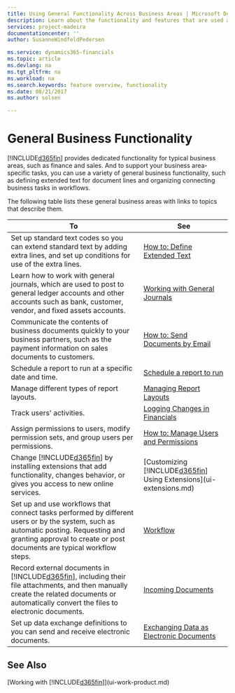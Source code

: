 ```yaml
---
title: Using General Functionality Across Business Areas | Microsoft Docs
description: Learn about the functionality and features that are used across business areas in Dynamics 365 for Financials.
services: project-madeira
documentationcenter: ''
author: SusanneWindfeldPedersen

ms.service: dynamics365-financials
ms.topic: article
ms.devlang: na
ms.tgt_pltfrm: na
ms.workload: na
ms.search.keywords: feature overview, functionality
ms.date: 08/21/2017
ms.author: solsen

---
```

# General Business Functionality
[!INCLUDE[d365fin](includes/d365fin_md.md)] provides dedicated functionality for typical business areas, such as finance and sales. And to support your business area-specific tasks, you can use a variety of general business functionality, such as defining extended text for document lines and organizing connecting business tasks in workflows.

The following table lists these general business areas with links to topics that describe them.

| To | See |
| --- | --- |
| Set up standard text codes so you can extend standard text by adding extra lines, and set up conditions for use of the extra lines. |[How to: Define Extended Text](ui-how-define-ext-text.md) |
| Learn how to work with general journals, which are used to post to general ledger accounts and other accounts such as bank, customer, vendor, and fixed assets accounts. |[Working with General Journals](ui-work-general-journals.md) |
| Communicate the contents of business documents quickly to your business partners, such as the payment information on sales documents to customers. |[How to: Send Documents by Email](ui-how-send-documents-email.md) |
| Schedule a report to run at a specific date and time. |[Schedule a report to run](ui-work-report.md#ScheduleReport) |
| Manage different types of report layouts. |[Managing Report Layouts](ui-manage-report-layouts.md) |
| Track users' activities.|[Logging Changes in Financials](across-log-changes.md)|
|Assign permissions to users, modify permission sets, and group users per permissions.|[How to: Manage Users and Permissions](ui-how-users-permissions.md)|
| Change [!INCLUDE[d365fin](includes/d365fin_md.md)] by installing extensions that add functionality, changes behavior, or gives you access to new online services. |[Customizing [!INCLUDE[d365fin](includes/d365fin_md.md)] Using Extensions](ui-extensions.md) |
| Set up and use workflows that connect tasks performed by different users or by the system, such as automatic posting. Requesting and granting approval to create or post documents are typical workflow steps.|[Workflow](across-workflow.md) |
| Record external documents in [!INCLUDE[d365fin](includes/d365fin_md.md)], including their file attachments, and then manually create the related documents or automatically convert the files to electronic documents. |[Incoming Documents](across-income-documents.md) |
| Set up data exchange definitions to you can send and receive electronic documents. |[Exchanging Data as Electronic Documents](across-data-exchange.md) |

## See Also
[Working with [!INCLUDE[d365fin](includes/d365fin_md.md)]](ui-work-product.md)
